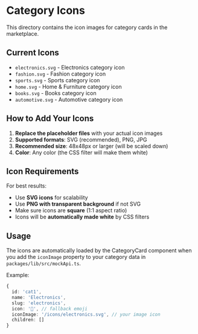 # Category Icons

This directory contains the icon images for category cards in the marketplace.

## Current Icons
- `electronics.svg` - Electronics category icon
- `fashion.svg` - Fashion category icon  
- `sports.svg` - Sports category icon
- `home.svg` - Home & Furniture category icon
- `books.svg` - Books category icon
- `automotive.svg` - Automotive category icon

## How to Add Your Icons

1. **Replace the placeholder files** with your actual icon images
2. **Supported formats**: SVG (recommended), PNG, JPG
3. **Recommended size**: 48x48px or larger (will be scaled down)
4. **Color**: Any color (the CSS filter will make them white)

## Icon Requirements

For best results:
- Use **SVG icons** for scalability
- Use **PNG with transparent background** if not SVG
- Make sure icons are **square** (1:1 aspect ratio)
- Icons will be **automatically made white** by CSS filters

## Usage

The icons are automatically loaded by the CategoryCard component when you add the `iconImage` property to your category data in `packages/lib/src/mockApi.ts`.

Example:
```typescript
{
  id: 'cat1',
  name: 'Electronics',
  slug: 'electronics',
  icon: '📱', // fallback emoji
  iconImage: '/icons/electronics.svg', // your image icon
  children: []
}
```
